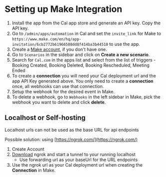 # Setting up Make Integration

1. Install the app from the Cal app store and generate an API key. Copy the API key.
2. Go to `/admin/apps/automation` in Cal and set the `invite_link` for Make to `https://www.make.com/en/hq/app-invitation/6cb2772b61966508dd8f414ba3b44510` to use the app.
3. Create a [Make account](https://www.make.com/en/login), if you don't have one.
4. Go to `Scenarios` in the sidebar and click on **Create a new scenario**.
5. Search for `Cal.com` in the apps list and select from the list of triggers - Booking Created, Booking Deleted, Booking Rescheduled, Meeting Ended
6. To create a **connection** you will need your Cal deployment url and the app API Key generated above. You only need to create a **connection** once, all webhooks can use that connection.
7. Setup the webhook for the desired event in Make.
8. To delete a webhook, go to `Webhooks` in the left sidebar in Make, pick the webhook you want to delete and click **delete**.

## Localhost or Self-hosting

Localhost urls can not be used as the base URL for api endpoints

Possible solution: using [https://ngrok.com/](https://ngrok.com/)

1. Create Account
2. [Download](https://ngrok.com/download) ngrok and start a tunnel to your running localhost
   - Use forwarding url as your baseUrl for the URL endpoints
3. Use the ngrok url as your Cal deployment url when creating the **Connection** in Make.
